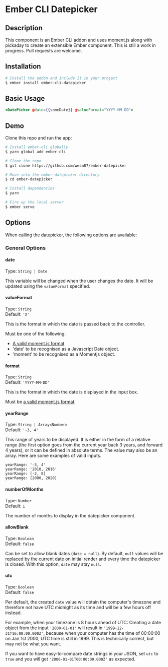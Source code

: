 # Ember CLI Datepicker

## Description

This component is an Ember CLI addon and uses moment.js along with pickaday
to create an extensible Ember component. This is still a work in progress.
Pull requests are welcome.

## Installation

```sh
# Install the addon and include it in your project
$ ember install ember-cli-datepicker
```

## Basic Usage

```handlebars
<DatePicker @date={{someDate}} @valueFormat="YYYY-MM-DD">
```

## Demo

Clone this repo and run the app:

```sh
# Install ember-cli globally
$ yarn global add ember-cli

# Clone the repo
$ git clone https://github.com/wesm87/ember-datepicker

# Move into the ember-datepicker directory
$ cd ember-datepicker

# Install dependencies
$ yarn

# Fire up the local server
$ ember serve
```

## Options

When calling the datepicker, the following options are available:

### General Options

#### date

Type: `String | Date`

This variable will be changed when the user changes the date. It will be updated
using the `valueFormat` specified.

#### valueFormat

Type: `String`  
Default: `'X'`

This is the format in which the date is passed back to the controller.

Must be one of the following:
* [A valid moment.js format](http://momentjs.com/docs/#/parsing/string-format/)
* 'date' to be recognised as a Javascript Date object.
* 'moment' to be recognised as a Momentjs object.

#### format

Type: `String`  
Default: `'YYYY-MM-DD'`

This is the format in which the date is displayed in the input box.

Must be [a valid moment.js format](http://momentjs.com/docs/#/parsing/string-format/).

#### yearRange

Type: `String | Array<Number>`  
Default: `'-3, 4'`

This range of years to be displayed. It is either in the form of a relative
range (the first option goes from the current year back 3 years, and forward
4 years), or it can be defined in absolute terms. The value may also be an
array.  Here are some examples of valid inputs.

    yearRange: '-3, 4'
    yearRange: '2010, 2016'
    yearRange: [-2, 8]
    yearRange: [2000, 2020]

#### numberOfMonths

Type: `Number`  
Default: `1`

The number of months to display in the datepicker component.

#### allowBlank

Type: `Boolean`  
Default: `false`

Can be set to allow blank dates (`date = null`). By default, `null` values will
be replaced by the current date on initial render and every time the datepicker
is closed. With this option, `date` may stay `null`.

#### utc

Type: `Boolean`  
Default: `false`

Per default, the created `date` value will obtain the computer's timezone and
therefore not have UTC midnight as its time and will be a few hours off instead.

For example, when your timezone is 8 hours ahead of UTC: Creating a date object
from the input `'2000-01-01'` will result in `'1999-12-31T16:00:00.000Z'`,
because when your computer has the time of 00:00:00 on Jan 1st 2000, UTC time is
still in 1999. This is technically correct, but may not be what you want.

If you want to have easy-to-compare date strings in your JSON, set `utc` to
`true` and you will get `'2000-01-01T00:00:00.000Z'` as expected.
